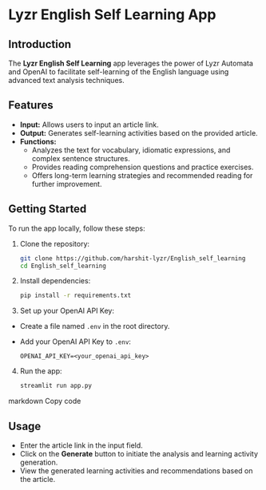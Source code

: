 # Lyzr English Self Learning App

## Introduction

The **Lyzr English Self Learning** app leverages the power of Lyzr Automata and OpenAI to facilitate self-learning of the English language using advanced text analysis techniques.

## Features

- **Input:** Allows users to input an article link.
- **Output:** Generates self-learning activities based on the provided article.
- **Functions:**
  - Analyzes the text for vocabulary, idiomatic expressions, and complex sentence structures.
  - Provides reading comprehension questions and practice exercises.
  - Offers long-term learning strategies and recommended reading for further improvement.

## Getting Started

To run the app locally, follow these steps:

1. Clone the repository:
    ```bash
    git clone https://github.com/harshit-lyzr/English_self_learning
    cd English_self_learning

2. Install dependencies:
    ```bash
    pip install -r requirements.txt
   
3. Set up your OpenAI API Key:
- Create a file named `.env` in the root directory.
- Add your OpenAI API Key to `.env`:

  ```
  OPENAI_API_KEY=<your_openai_api_key>
  ```

4. Run the app:
    ```bash
    streamlit run app.py

markdown
Copy code

## Usage

- Enter the article link in the input field.
- Click on the **Generate** button to initiate the analysis and learning activity generation.
- View the generated learning activities and recommendations based on the article.

